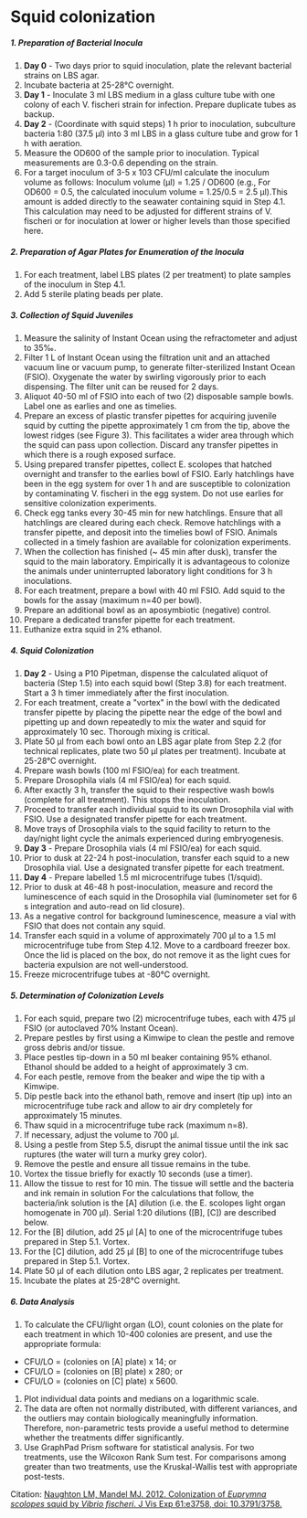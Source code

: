 # Squid colonization

##### 1. Preparation of Bacterial Inocula

1. **Day 0** - Two days prior to squid inoculation, plate the relevant bacterial strains on LBS agar.
1. Incubate bacteria at 25-28°C overnight.
1. **Day 1** - Inoculate 3 ml LBS medium in a glass culture tube with one colony of each V. fischeri strain for infection. Prepare duplicate tubes as backup.
1. **Day 2** - (Coordinate with squid steps) 1 h prior to inoculation, subculture bacteria 1:80 (37.5 μl) into 3 ml LBS in a glass culture tube and grow for 1 h with aeration.
1. Measure the OD600 of the sample prior to inoculation. Typical measurements are 0.3-0.6 depending on the strain.
1. For a target inoculum of 3-5 x 103 CFU/ml calculate the inoculum volume as follows: Inoculum volume (μl) = 1.25 / OD600 (e.g., For OD600 = 0.5, the calculated inoculum volume = 1.25/0.5 = 2.5 μl).This amount is added directly to the seawater containing squid in Step 4.1. This calculation may need to be adjusted for different strains of V. fischeri or for inoculation at lower or higher levels than those specified here.

##### 2. Preparation of Agar Plates for Enumeration of the Inocula

1. For each treatment, label LBS plates (2 per treatment) to plate samples of the inoculum in Step 4.1.
1. Add 5 sterile plating beads per plate.

##### 3. Collection of Squid Juveniles

1. Measure the salinity of Instant Ocean using the refractometer and adjust to 35‰.
1. Filter 1 L of Instant Ocean using the filtration unit and an attached vacuum line or vacuum pump, to generate filter-sterilized Instant Ocean (FSIO). Oxygenate the water by swirling vigorously prior to each dispensing. The filter unit can be reused for 2 days.
1. Aliquot 40-50 ml of FSIO into each of two (2) disposable sample bowls. Label one as earlies and one as timelies.
1. Prepare an excess of plastic transfer pipettes for acquiring juvenile squid by cutting the pipette approximately 1 cm from the tip, above the lowest ridges (see Figure 3). This facilitates a wider area through which the squid can pass upon collection. Discard any transfer pipettes in which there is a rough exposed surface.
1. Using prepared transfer pipettes, collect E. scolopes that hatched overnight and transfer to the earlies bowl of FSIO. Early hatchlings have been in the egg system for over 1 h and are susceptible to colonization by contaminating V. fischeri in the egg system. Do not use earlies for sensitive colonization experiments.
1. Check egg tanks every 30-45 min for new hatchlings. Ensure that all hatchlings are cleared during each check. Remove hatchlings with a transfer pipette, and deposit into the timelies bowl of FSIO. Animals collected in a timely fashion are available for colonization experiments.
1. When the collection has finished (~ 45 min after dusk), transfer the squid to the main laboratory. Empirically it is advantageous to colonize the animals under uninterrupted laboratory light conditions for 3 h inoculations.
1. For each treatment, prepare a bowl with 40 ml FSIO. Add squid to the bowls for the assay (maximum n=40 per bowl).
1. Prepare an additional bowl as an aposymbiotic (negative) control.
1. Prepare a dedicated transfer pipette for each treatment.
1. Euthanize extra squid in 2% ethanol.

##### 4. Squid Colonization

1. **Day 2** - Using a P10 Pipetman, dispense the calculated aliquot of bacteria (Step 1.5) into each squid bowl (Step 3.8) for each treatment. Start a 3 h timer immediately after the first inoculation.
1. For each treatment, create a "vortex" in the bowl with the dedicated transfer pipette by placing the pipette near the edge of the bowl and pipetting up and down repeatedly to mix the water and squid for approximately 10 sec. Thorough mixing is critical.
1. Plate 50 μl from each bowl onto an LBS agar plate from Step 2.2 (for technical replicates, plate two 50 μl plates per treatment). Incubate at 25-28°C overnight.
1. Prepare wash bowls (100 ml FSIO/ea) for each treatment.
1. Prepare Drosophila vials (4 ml FSIO/ea) for each squid.
1. After exactly 3 h, transfer the squid to their respective wash bowls (complete for all treatment). This stops the inoculation.
1. Proceed to transfer each individual squid to its own Drosophila vial with FSIO. Use a designated transfer pipette for each treatment.
1. Move trays of Drosophila vials to the squid facility to return to the day/night light cycle the animals experienced during embryogenesis.
1. **Day 3** - Prepare Drosophila vials (4 ml FSIO/ea) for each squid.
1. Prior to dusk at 22-24 h post-inoculation, transfer each squid to a new Drosophila vial. Use a designated transfer pipette for each treatment.
1. **Day 4** - Prepare labelled 1.5 ml microcentrifuge tubes (1/squid).
1. Prior to dusk at 46-48 h post-inoculation, measure and record the luminescence of each squid in the Drosophila vial (luminometer set for 6 s integration and auto-read on lid closure).
1. As a negative control for background luminescence, measure a vial with FSIO that does not contain any squid.
1. Transfer each squid in a volume of approximately 700 μl to a 1.5 ml microcentrifuge tube from Step 4.12. Move to a cardboard freezer box. Once the lid is placed on the box, do not remove it as the light cues for bacteria expulsion are not well-understood.
1. Freeze microcentrifuge tubes at -80°C overnight.

##### 5. Determination of Colonization Levels

1. For each squid, prepare two (2) microcentrifuge tubes, each with 475 μl FSIO (or autoclaved 70% Instant Ocean).
1. Prepare pestles by first using a Kimwipe to clean the pestle and remove gross debris and/or tissue.
1. Place pestles tip-down in a 50 ml beaker containing 95% ethanol. Ethanol should be added to a height of approximately 3 cm.
1. For each pestle, remove from the beaker and wipe the tip with a Kimwipe.
1. Dip pestle back into the ethanol bath, remove and insert (tip up) into an microcentrifuge tube rack and allow to air dry completely for approximately 15 minutes.
1. Thaw squid in a microcentrifuge tube rack (maximum n=8).
1. If necessary, adjust the volume to 700 μl.
1. Using a pestle from Step 5.5, disrupt the animal tissue until the ink sac ruptures (the water will turn a murky grey color).
1. Remove the pestle and ensure all tissue remains in the tube.
1. Vortex the tissue briefly for exactly 10 seconds (use a timer).
1. Allow the tissue to rest for 10 min. The tissue will settle and the bacteria and ink remain in solution For the calculations that follow, the bacteria/ink solution is the [A] dilution (i.e. the E. scolopes light organ homogenate in 700 μl). Serial 1:20 dilutions ([B], [C]) are described below.
1. For the [B] dilution, add 25 μl [A] to one of the microcentrifuge tubes prepared in Step 5.1. Vortex.
1. For the [C] dilution, add 25 μl [B] to one of the microcentrifuge tubes prepared in Step 5.1. Vortex.
1. Plate 50 μl of each dilution onto LBS agar, 2 replicates per treatment.
1. Incubate the plates at 25-28°C overnight.

##### 6. Data Analysis

1. To calculate the CFU/light organ (LO), count colonies on the plate for each treatment in which 10-400 colonies are present, and use the appropriate formula:
  - CFU/LO = (colonies on [A] plate) x 14; or
  - CFU/LO = (colonies on [B] plate) x 280; or
  - CFU/LO = (colonies on [C] plate) x 5600.
1. Plot individual data points and medians on a logarithmic scale.
1. The data are often not normally distributed, with different variances, and the outliers may contain biologically meaningfully information. Therefore, non-parametric tests provide a useful method to determine whether the treatments differ significantly.
1. Use GraphPad Prism software for statistical analysis. For two treatments, use the Wilcoxon Rank Sum test. For comparisons among greater than two treatments, use the Kruskal-Wallis test with appropriate post-tests.

Citation: [Naughton LM, Mandel MJ. 2012. Colonization of *Euprymna scolopes* squid by *Vibrio fischeri*. J Vis Exp 61:e3758, doi: 10.3791/3758.](http://www.jove.com/video/3758/colonization-of-euprymna-scolopes-squid-by-vibrio-fischeri)
